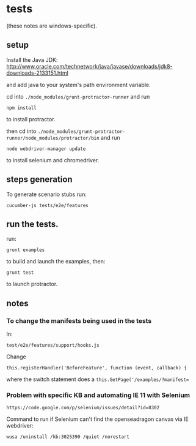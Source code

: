 # tests

(these notes are windows-specific).

## setup

Install the Java JDK: http://www.oracle.com/technetwork/java/javase/downloads/jdk8-downloads-2133151.html

and add java to your system's path environment variable.

cd into `./node_modules/grunt-protractor-runner` and run

`npm install`

to install protractor.

then cd into `./node_modules/grunt-protractor-runner/node_modules/protractor/bin` and run

`node webdriver-manager update`

to install selenium and chromedriver.


## steps generation

To generate scenario stubs run:

    cucumber-js tests/e2e/features


## run the tests.

run:

    grunt examples

to build and launch the examples, then:

    grunt test

to launch protractor.

## notes

### To change the manifests being used in the tests

In:

    test/e2e/features/support/hooks.js

Change

    this.registerHandler('BeforeFeature', function (event, callback) {

where the switch statement does a `this.GetPage('/examples/?manifest=`


### Problem with specific KB and automating IE 11 with Selenium

    https://code.google.com/p/selenium/issues/detail?id=8302

Command to run if Selenium can't find the openseadragon canvas via IE webdriver:

    wusa /uninstall /kb:3025390 /quiet /norestart
